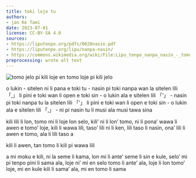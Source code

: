 ```yaml
---
title: toki loje tu
authors:
- jan Ke Tami
date: 2023-07-01
license: CC-BY-SA 4.0
sources:
- https://liputenpo.org/pdfs/0020nasin.pdf
- https://liputenpo.org/lipu/nanpa-nasin/
- https://commons.wikimedia.org/wiki/File:Lipu_tenpo_nanpa_nasin_-_tomo_tu.png
preprocessing: wrote alt text
---
```


![tomo jelo pi kili loje en tomo loje pi kili jelo](https://upload.wikimedia.org/wikipedia/commons/1/17/Lipu_tenpo_nanpa_nasin_-_tomo_tu.png)

o lukin - sitelen ni li pana e toki tu - nasin pi toki nanpa wan la sitelen lili 「,」 li pini e toki wan li open e toki sin - o lukin ala e sitelen lili 「‘」 - nasin pi toki nanpa tu la sitelen lili 「‘」 li pini e toki wan li open e toki sin - o lukin ala e sitelen lili 「,」 - ni pi nasin tu li musi ala musi tawa sina

kili lili li lon, tomo mi li loje lon selo, kili’ ni li lon’ tomo, ni li pona’ wawa li awen e tomo’ loje, kili li wawa lili, taso’ lili ni li ken, lili taso li nasin, ona’ lili li awen e tomo, ala li lili taso a

kili li awen, tan tomo li kili pi wawa lili

a mi moku e kili, ni la seme li kama, lon mi li ante’ seme li sin e kule, selo’ mi pi tenpo pini li sama ala, loje ni’ mi en selo tomo li ante’ ala, loje li lon tomo’ loje, mi en kule kili li sama’ ala, mi en tomo li sama
